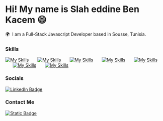 Hi! My name is Slah eddine Ben Kacem 😄
========================================================================================================================================

🌍  I am a Full-Stack Javascript Developer based in Sousse, Tunisia.
<br/>

### Skills

[![My Skills](https://skillicons.dev/icons?i=html,css)](https://skillicons.dev) &nbsp;&nbsp;&nbsp;&nbsp;&nbsp; [![My Skills](https://skillicons.dev/icons?i=js,ts)](https://skillicons.dev) &nbsp;&nbsp;&nbsp;&nbsp;&nbsp; [![My Skills](https://skillicons.dev/icons?i=react,next,redux)](https://skillicons.dev) &nbsp;&nbsp;&nbsp;&nbsp;&nbsp; [![My Skills](https://skillicons.dev/icons?i=tailwind,mui)](https://skillicons.dev) &nbsp;&nbsp;&nbsp;&nbsp;&nbsp; [![My Skills](https://skillicons.dev/icons?i=nodejs,express,sequelize,prisma)](https://skillicons.dev) &nbsp;&nbsp;&nbsp;&nbsp;&nbsp; [![My Skills](https://skillicons.dev/icons?i=mysql,mongodb,postgresql)](https://skillicons.dev) &nbsp;&nbsp;&nbsp;&nbsp;&nbsp; [![My Skills](https://skillicons.dev/icons?i=figma,vscode,postman,git)](https://skillicons.dev)
<br/>

### Socials

<div>
  <a href="https://www.linkedin.com/in/slah-eddine-ben-kacem/">
    <img src="https://img.shields.io/badge/LinkedIn-blue?style=for-the-badge&logo=linkedin&logoColor=white" alt="LinkedIn Badge"/>
  </a>
</div>

### Contact Me

  <p>
    <a href="mailto:slah.eddine.ben.kacem@gmail.com">
      <img alt="Static Badge" src="https://img.shields.io/badge/-send%20email-red?style=social&logo=gmail">
    </a>
  </p>

